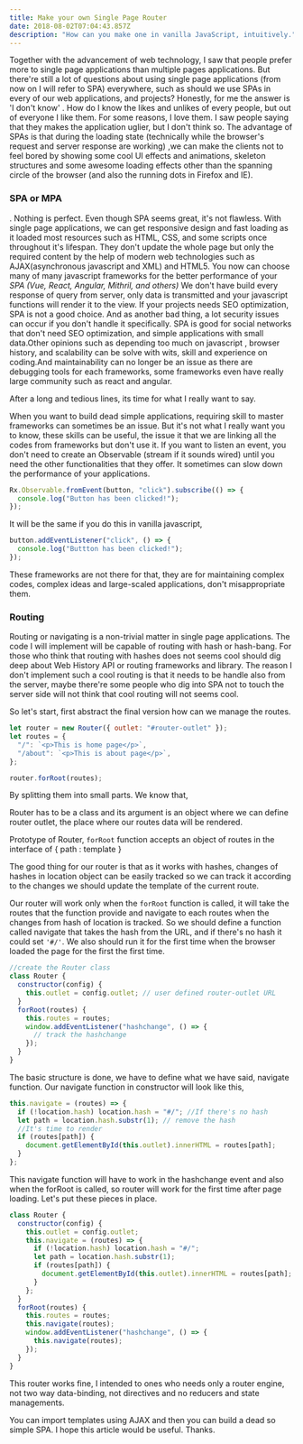 ```yaml
---
title: Make your own Single Page Router
date: 2018-08-02T07:04:43.857Z
description: "How can you make one in vanilla JavaScript, intuitively."
---
```


Together with the advancement of web technology, I saw that people prefer more to single page applications than multiple pages applications. But there're still a lot of questions about using single page applications (from now on I will refer to SPA) everywhere, such as should we use SPAs in every of our web applications, and projects? Honestly, for me the answer is 'I don't know' . How do I know the likes and unlikes of every people, but out of everyone I like them. For some reasons, I love them. I saw people saying that they makes the application uglier, but I don't think so. The advantage of SPAs is that during the loading state (technically while the browser's request and server response are working) ,we can make the clients not to feel bored by showing some cool UI effects and animations, skeleton structures and some awesome loading effects other than the spanning circle of the browser (and also the running dots in Firefox and IE).

### SPA or MPA
. 
Nothing is perfect. Even though SPA seems great, it's not flawless. With single page applications, we can get responsive design and fast loading as it loaded most resources such as HTML, CSS, and some scripts once throughout it's lifespan. They don't update the whole page but only the required content by the help of modern web technologies such as AJAX(asynchronous javascript and XML) and HTML5. You now can choose many of many javascript frameworks for the better performance of your _SPA (Vue, React, Angular, Mithril, and others)_ We don't have build every response of query from server, only data is transmitted and your javascript functions will render it to the view. If your projects needs SEO optimization, SPA is not a good choice. And as another bad thing, a lot security issues can occur if you don't handle it specifically. SPA is good for social networks that don't need SEO optimization, and simple applications with small data.Other opinions such as depending too much on javascript , browser history, and scalability can be solve with wits, skill and experience on coding.And maintainability can no longer be an issue as there are debugging tools for each frameworks, some frameworks even have really large community such as react and angular.

After a long and tedious lines, its time for what I really want to say.

When you want to build dead simple applications, requiring skill to master frameworks can sometimes be an issue. But it's not what I really want you to know, these skills can be useful, the issue it that we are linking all the codes from frameworks but don't use it. If you want to listen an event, you don't need to create an Observable (stream if it sounds wired) until you need the other functionalities that they offer. It sometimes can slow down the performance of your applications.

```javascript
Rx.Observable.fromEvent(button, "click").subscribe(() => {
  console.log("Button has been clicked!");
});
```

It will be the same if you do this in vanilla javascript,

```javascript
button.addEventListener("click", () => {
  console.log("Buttton has been clicked!");
});
```

These frameworks are not there for that, they are for maintaining complex codes, complex ideas and large-scaled applications, don't misappropriate them.

### Routing

Routing or navigating is a non-trivial matter in single page applications. The code I will implement will be capable of routing with hash or hash-bang. For those who think that routing with hashes does not seems cool should dig deep about Web History API or routing frameworks and library. The reason I don't implement such a cool routing is that it needs to be handle also from the server, maybe there're some people who dig into SPA not to touch the server side will not think that cool routing will not seems cool.

So let's start, first abstract the final version how can we manage the routes.

```javascript
let router = new Router({ outlet: "#router-outlet" });
let routes = {
  "/": `<p>This is home page</p>`,
  "/about": `<p>This is about page</p>`,
};

router.forRoot(routes);
```

By splitting them into small parts. We know that,

Router has to be a class and its argument is an object where we can define router outlet, the place where our routes data will be rendered.

Prototype of Router, `forRoot` function accepts an object of routes in the interface of { path : template }

The good thing for our router is that as it works with hashes, changes of hashes in location object can be easily tracked so we can track it according to the changes we should update the template of the current route.

Our router will work only when the `forRoot` function is called, it will take the routes that the function provide and navigate to each routes when the changes from hash of location is tracked. So we should define a function called navigate that takes the hash from the URL, and if there's no hash it could set `'#/'`. We also should run it for the first time when the browser loaded the page for the first the first time.

```javascript
//create the Router class
class Router {
  constructor(config) {
    this.outlet = config.outlet; // user defined router-outlet URL
  }
  forRoot(routes) {
    this.routes = routes;
    window.addEventListener("hashchange", () => {
      // track the hashchange
    });
  }
}
```

The basic structure is done, we have to define what we have said, navigate function. Our navigate function in constructor will look like this,

```javascript
this.navigate = (routes) => {
  if (!location.hash) location.hash = "#/"; //If there's no hash
  let path = location.hash.substr(1); // remove the hash
  //It's time to render
  if (routes[path]) {
    document.getElementById(this.outlet).innerHTML = routes[path];
  }
};
```

This navigate function will have to work in the hashchange event and also when the forRoot is called, so router will work for the first time after page loading. Let's put these pieces in place.

```javascript
class Router {
  constructor(config) {
    this.outlet = config.outlet;
    this.navigate = (routes) => {
      if (!location.hash) location.hash = "#/";
      let path = location.hash.substr(1);
      if (routes[path]) {
        document.getElementById(this.outlet).innerHTML = routes[path];
      }
    };
  }
  forRoot(routes) {
    this.routes = routes;
    this.navigate(routes);
    window.addEventListener("hashchange", () => {
      this.navigate(routes);
    });
  }
}
```

This router works fine, I intended to ones who needs only a router engine, not two way data-binding, not directives and no reducers and state managements.

You can import templates using AJAX and then you can build a dead so simple SPA. I hope this article would be useful. Thanks.
